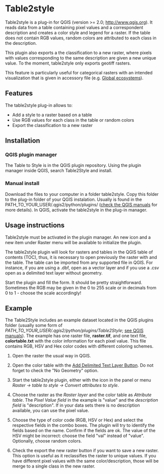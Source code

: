 # Table2style

Table2style is a plug-in for QGIS (version >= 2.0; http://www.qgis.org). It reads
data from a table containing pixel values and a correspondent description and
creates a color style and legend for a raster. If the table does not contain RGB
values, random colors are attributed to each class in the description. 

This plugin also exports a the classification to a new raster, where pixels with
values corresponding to the same description are given a new unique value. To the
moment, table2style only exports geotiff rasters. 

This feature is particularly useful for categorical rasters with an intended 
visualization that is given in accessory file (e.g. [Global ecosystems](http://rmgsc.cr.usgs.gov/ecosystems/)).

## Features

The table2style plug-in allows to:
 
* Add a style to a raster based on a table
* Use RGB values for each class in the table or random colors
* Export the classification to a new raster

## Installation

### QGIS plugin manager

The Table to Style is in the QGIS plugin repository. Using the plugin manager inside QGIS, search Table2Style and install.

### Manual install

Download the files to your computer in a folder table2style. Copy this folder to
the plug-in folder of your QGIS instalation. Usually is found in the 
PATH_TO_YOUR_USER/.qgis2/python/plugins/ ([check the QGIS manuals](http://docs.qgis.org/testing/en/docs/pyqgis_developer_cookbook/plugins.html) for more details). 
In QGIS, activate the table2style in the plug-in manager.

## Usage instructions

Table2style must be activated in the plugin manager. An new icon and a new item 
under Raster menu will be available to initialize the plugin. 

The table2style plugin will look for rasters and tables in the QGIS table of 
contents (TOC), thus, it is necessary to open previously the raster with and the
table. The table can be imported from any supported file in QGIS. For instance, 
if you are using a .dbf, open as a vector layer and if you use a .csv open as a 
delimited text layer without geometry.

Start the plugin and fill the form. It should be pretty straightforward. Sometimes
the RGB may be given in the 0 to 255 scale or in decimals from 0 to 1 - choose the
scale accordingly! 


## Example
The Table2Style includes an example dataset located in the QGIS plugins folder (usually some form of *PATH_TO_YOUR_USER/.qgis2/python/plugins/Table2Style*; [see QGIS manuals](http://docs.qgis.org/testing/en/docs/pyqgis_developer_cookbook/plugins.html)). The example has one raster file, **raster.tif**, and one text file, **colortable.txt** with the color information for each pixel value. This file contains RGB, HSV and Hex color codes with different coloring schemes.

1. Open the raster the usual way in QGIS.

2. Open the color table with the [Add Delimited Text Layer Button](http://docs.qgis.org/2.14/en/docs/user_manual/working_with_vector/supported_data.html?highlight=delimited%20text#delimited-text-files). Do not forget to check the "No Geometry" option.

3. Start the table2style plugin, either with the icon in the panel or menu *Raster -> table to style -> Convert attributes to style*. 

4. Choose the raster as the *Raster layer* and the color table as *Attribute table*. The *Pixel Value field* in the example is "value" and the *description field* is "description". If in your data sets there is no description available, you can use the pixel value. 

5. Choose the type of color code (RGB, HSV or Hex) and select the respective fields in the combo boxes. The plugin will try to identify the fields based on the name. Confirm if the fields are ok. The value of the HSV might be incorrect: choose the field "val" instead of "value". Optionally, choose random colors.

6. Check the export the new raster button if you want to save a new raster. This option is useful as it reclassifies the raster to unique values. If you have different pixel values with the same color/description, those will be merge to a single class in the new raster.
